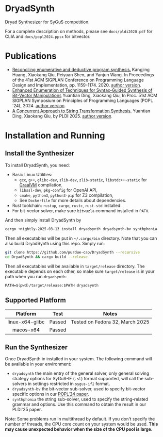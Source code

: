 # DryadSynth

Dryad Synthesizer for SyGuS competition.

For a complete description on methods, please see `docs/pldi2020.pdf` for CLIA and `docs/popl2024.ppsx` for bitvector.

# Publications

- [Reconciling enumerative and deductive program synthesis.](https://dl.acm.org/doi/abs/10.1145/3385412.3386027) Kangjing Huang, Xiaokang Qiu, Peiyuan Shen, and Yanjun Wang. In Proceedings of the 41st ACM SIGPLAN Conference on Programming Language Design and Implementation, pp. 1159-1174. 2020. [author version](https://github.com/purdue-cap/DryadSynth/blob/master/docs/pldi2020.pdf).
- [Enhanced Enumeration of Techniques for Syntax-Guided Synthesis of Bit-Vector Manipulations](https://dl.acm.org/doi/10.1145/3632913) Yuantian Ding, Xiaokang Qiu, In Proc. 51st ACM SIGPLAN Symposium on Principles of Programming Languages (POPL '24), 2024. [author version](https://github.com/purdue-cap/DryadSynth/blob/master/docs/popl2024.pdf).
- [A Concurrent Approach to String Transformation Synthesis.](https://yuantianding.github.io/uploads/PLDI_2025.pdf) Yuantian Ding, Xiaokang Qiu,  by PLDI 2025. [author version](https://yuantianding.github.io/uploads/PLDI_2025.pdf).

# Installation and Running

## Install the Synthesizer

To install DryadSynth, you need:

- Basic Linux Utilities:
  - `gcc`, `g++`, `glibc-dev`, `zlib-dev`, `zlib-static`, `libstdc++-static` for [GraalVM](https://www.graalvm.org/latest/getting-started/linux/) compilation,
  - `libssl-dev`, `pkg-config` for OpenAI API,
  - `cmake`, `python3`, `python3-pip` for Z3 compilation,
  - See `Dockerfile` for more details about dependencies.
- Rust toolchain: `rustup`, `cargo`, `rustc`, `rust-std` installed.
- For bit-vector solver, make sure `bitwuzla` command installed in `PATH`.

And then simply install DryadSynth by

```sh
cargo +nightly-2025-03-13 install dryadsynth dryadsynth-bv synthphonia-rs
```

Then all executables will be put in `~/.cargo/bin` directory. Note that you can also build DryadSynth using this repo. Simply run:

```sh
git clone https://github.com/purdue-cap/DryadSynth --recursive
cd DryadSynth && cargo build --release
```

Then all executables will be available in `target/release` directory. The executable depends on each other, so make sure `target/release` is in your path when you run `dryadsynth`:

```
PATH=$(pwd)/target/release:$PATH dryadsynth
```

## Supported Platform

| Platform       | Test  | Notes                                                                                                                                        |
| :------:       | :--:  | :----:                                                                                                                                       |
| linux-x64-glibc| Passed| Tested on Fedora 32, March 2025                                                                                                              |
| macos-x64      | Passed|  |

## Run the Synthesizer

Once DryadSynth in installed in your system. The following command will be available in your environment:

* `dryadsynth` the main entry of the general solver, only general solving strategy options for SyGuS-IF (`.sl`) format supported, will call the sub-solvers in settings restricted in `sygus-if2` format.
* `dryadsynth-bv` the bit-vector sub-solver, used to specify bit-vector specific options in our [POPL'24 paper](https://github.com/purdue-cap/DryadSynth/blob/master/docs/popl2024.pdf).
* `synthphonia` the string sub-solver, used to specify the string-related grammar and options. Use this command to obtain the result in our PLDI'25 paper.

Note: Some problems run in multithread by default. If you don't specify the number of threads, the CPU core count on your system would be used. **This may cause unexpected behavior when the size of the CPU pool is large**.

